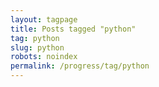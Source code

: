 ```yaml
---
layout: tagpage
title: Posts tagged "python"
tag: python
slug: python
robots: noindex
permalink: /progress/tag/python
---
```

